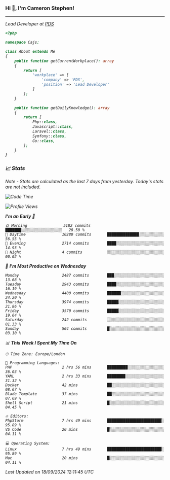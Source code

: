 ### Hi 👋, I'm Cameron Stephen!
<hr>
<p><em>Lead Developer at <a href="https://prindatasolutions.co.uk">PDS</a></p>


```php
<?php

namespace Cajs;

class About extends Me
{
    public function getCurrentWorkplace(): array
    {
        return [
            'workplace' => [
                'company' => 'PDS',
                'position' => 'Lead Developer'
            ]
        ];
    }

    public function getDailyKnowledge(): array
    {
        return [
            Php::class,
            Javascript::class,
            Laravel::class,
            Symfony::class,
            Go::class,
        ];
    }
}
```

### 📈 Stats
<p><em>Note - Stats are calculated as the last 7 days from yesterday. Today's stats are not included.</em></p>


<!--START_SECTION:waka-->
![Code Time](http://img.shields.io/badge/Code%20Time-3%2C943%20hrs%2022%20mins-blue)

![Profile Views](http://img.shields.io/badge/Profile%20Views-4-blue)

**I'm an Early 🐤** 

```text
🌞 Morning                5182 commits        ███████░░░░░░░░░░░░░░░░░░   28.50 % 
🌆 Daytime                10280 commits       ██████████████░░░░░░░░░░░   56.55 % 
🌃 Evening                2714 commits        ████░░░░░░░░░░░░░░░░░░░░░   14.93 % 
🌙 Night                  4 commits           ░░░░░░░░░░░░░░░░░░░░░░░░░   00.02 % 
```
📅 **I'm Most Productive on Wednesday** 

```text
Monday                   2487 commits        ███░░░░░░░░░░░░░░░░░░░░░░   13.68 % 
Tuesday                  2943 commits        ████░░░░░░░░░░░░░░░░░░░░░   16.19 % 
Wednesday                4400 commits        ██████░░░░░░░░░░░░░░░░░░░   24.20 % 
Thursday                 3974 commits        █████░░░░░░░░░░░░░░░░░░░░   21.86 % 
Friday                   3570 commits        █████░░░░░░░░░░░░░░░░░░░░   19.64 % 
Saturday                 242 commits         ░░░░░░░░░░░░░░░░░░░░░░░░░   01.33 % 
Sunday                   564 commits         █░░░░░░░░░░░░░░░░░░░░░░░░   03.10 % 
```


📊 **This Week I Spent My Time On** 

```text
🕑︎ Time Zone: Europe/London

💬 Programming Languages: 
PHP                      2 hrs 56 mins       █████████░░░░░░░░░░░░░░░░   36.03 % 
YAML                     2 hrs 33 mins       ████████░░░░░░░░░░░░░░░░░   31.32 % 
Docker                   42 mins             ██░░░░░░░░░░░░░░░░░░░░░░░   08.67 % 
Blade Template           37 mins             ██░░░░░░░░░░░░░░░░░░░░░░░   07.69 % 
Shell Script             21 mins             █░░░░░░░░░░░░░░░░░░░░░░░░   04.45 % 

🔥 Editors: 
PhpStorm                 7 hrs 49 mins       ████████████████████████░   95.89 % 
VS Code                  20 mins             █░░░░░░░░░░░░░░░░░░░░░░░░   04.11 % 

💻 Operating System: 
Linux                    7 hrs 49 mins       ████████████████████████░   95.89 % 
Mac                      20 mins             █░░░░░░░░░░░░░░░░░░░░░░░░   04.11 % 
```


 Last Updated on 18/09/2024 12:11:45 UTC
<!--END_SECTION:waka-->

